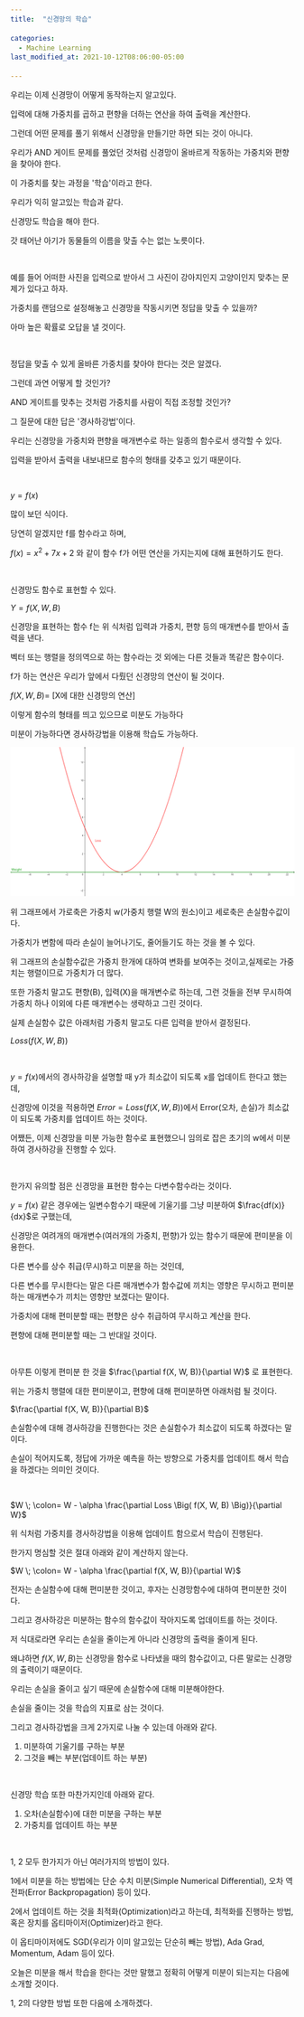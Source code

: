 ```yaml
---
title:  "신경망의 학습"

categories:
  - Machine Learning 
last_modified_at: 2021-10-12T08:06:00-05:00

---
```




우리는 이제 신경망이 어떻게 동작하는지 알고있다.

입력에 대해 가중치를 곱하고 편향을 더하는 연산을 하여 출력을 계산한다.

그런데 어떤 문제를 풀기 위해서 신경망을 만들기만 하면 되는 것이 아니다.

우리가 AND 게이트 문제를 풀었던 것처럼 신경망이 올바르게 작동하는 가중치와 편향을 찾아야 한다.

이 가중치를 찾는 과정을 '학습'이라고 한다.

우리가 익히 알고있는 학습과 같다.

신경망도 학습을 해야 한다.

갓 태어난 아기가 동물들의 이름을 맞출 수는 없는 노릇이다.

<br/>

예를 들어 어떠한 사진을 입력으로 받아서 그 사진이 강아지인지 고양이인지 맞추는 문제가 있다고 하자.

가중치를 랜덤으로 설정해놓고 신경망을 작동시키면 정답을 맞출 수 있을까?

아마 높은 확률로 오답을 낼 것이다.

<br/>

정답을 맞출 수 있게 올바른 가중치를 찾아야 한다는 것은 알겠다.

그런데 과연 어떻게 할 것인가?

AND 게이트를 맞추는 것처럼 가중치를 사람이 직접 조정할 것인가?

그 질문에 대한 답은 '경사하강법'이다.

우리는 신경망을 가중치와 편향을 매개변수로 하는 일종의 함수로서 생각할 수 있다.

입력을 받아서 출력을 내보내므로 함수의 형태를 갖추고 있기 때문이다.

<br/>

$y = f(x)$

많이 보던 식이다.

당연히 알겠지만 f를 함수라고 하며,

$f(x) = x^2 + 7x + 2$ 와 같이 함수 f가 어떤 연산을 가지는지에 대해 표현하기도 한다.

<br/>

신경망도 함수로 표현할 수 있다.

$Y = f(X, W, B)$

신경망을 표현하는 함수 f는 위 식처럼 입력과 가중치, 편향 등의 매개변수를 받아서 출력을 낸다.

벡터 또는 행렬을 정의역으로 하는 함수라는 것 외에는 다른 것들과 똑같은 함수이다.

f가 하는 연산은 우리가 앞에서 다뤘던 신경망의 연산이 될 것이다.

$f(X, W, B) =$ [X에 대한 신경망의 연산]

이렇게 함수의 형태를 띄고 있으므로 미분도 가능하다

미분이 가능하다면 경사하강법을 이용해 학습도 가능하다.

![](/assets/image/loss_weight.png)

위 그래프에서 가로축은 가중치 w(가중치 행렬 W의 원소)이고 세로축은 손실함수값이다.

가중치가 변함에 따라 손실이 늘어나기도, 줄어들기도 하는 것을 볼 수 있다.

위 그래프의 손실함수값은 가중치 한개에 대하여 변화를 보여주는 것이고,실제로는 가중치는 행렬이므로 가중치가 더 많다.

또한 가중치 말고도 편향(B), 입력(X)을 매개변수로 하는데, 그런 것들을 전부 무시하여 가중치 하나 이외에 다른 매개변수는 생략하고 그린 것이다.

실제 손실함수 값은 아래처럼 가중치 말고도 다른 입력을 받아서 결정된다.

$Loss \Big( f(X, W, B) \Big)$ 


<br/>

$y = f(x)$에서의 경사하강을 설명할 때 y가 최소값이 되도록 x를 업데이트 한다고 했는데,

신경망에 이것을 적용하면 $Error = Loss \Big( f(X, W, B) \Big)$에서 Error(오차, 손실)가 최소값이 되도록 가중치를 업데이트 하는 것이다.

어쨌든, 이제 신경망을 미분 가능한 함수로 표현했으니 임의로 잡은 초기의 w에서 미분하여 경사하강을 진행할 수 있다.

<br/>

한가지 유의할 점은 신경망을 표현한 함수는 다변수함수라는 것이다.

$y = f(x)$ 같은 경우에는 일변수함수기 때문에 기울기를 그냥 미분하여 $\frac{df(x)}{dx}$로 구했는데,

신경망은 여려개의 매개변수(여러개의 가중치, 편향)가 있는 함수기 때문에 편미분을 이용한다.

다른 변수를 상수 취급(무시)하고 미분을 하는 것인데,

다른 변수를 무시한다는 말은 다른 매개변수가 함수값에 끼치는 영향은 무시하고 편미분하는 매개변수가 끼치는 영향만 보겠다는 말이다.

가중치에 대해 편미분할 때는 편향은 상수 취급하여 무시하고 계산을 한다.

편향에 대해 편미분할 때는 그 반대일 것이다.

<br/>

아무튼 이렇게 편미분 한 것을 $\frac{\partial f(X, W, B)}{\partial W}$ 로 표현한다. 

위는 가중치 행렬에 대한 편미분이고, 편향에 대해 편미분하면 아래처럼 될 것이다.

$\frac{\partial f(X, W, B)}{\partial B}$ 

손실함수에 대해 경사하강을 진행한다는 것은 손실함수가 최소값이 되도록 하겠다는 말이다.

손실이 적어지도록, 정답에 가까운 예측을 하는 방향으로 가중치를 업데이트 해서 학습을 하겠다는 의미인 것이다.

<br/>

$W \; \colon= W - \alpha \frac{\partial Loss \Big( f(X, W, B) \Big)}{\partial W}$

위 식처럼 가중치를 경사하강법을 이용해 업데이트 함으로서 학습이 진행된다.

한가지 명심할 것은 절대 아래와 같이 계산하지 않는다.

$W \; \colon= W - \alpha \frac{\partial f(X, W, B)}{\partial W}$

전자는 손실함수에 대해 편미분한 것이고, 후자는 신경망함수에 대하여 편미분한 것이다.

그리고 경사하강은 미분하는 함수의 함수값이 작아지도록 업데이트를 하는 것이다.

저 식대로라면 우리는 손실을 줄이는게 아니라 신경망의 출력을 줄이게 된다.

왜냐하면 $f(X, W, B)$는 신경망을 함수로 나타냈을 때의 함수값이고, 다른 말로는 신경망의 출력이기 때문이다.

우리는 손실을 줄이고 싶기 때문에 손실함수에 대해 미분해야한다.

손실을 줄이는 것을 학습의 지표로 삼는 것이다.

그리고 경사하강법을 크게 2가지로 나눌 수 있는데 아래와 같다.

1. 미분하여 기울기를 구하는 부분
2. 그것을 빼는 부분(업데이트 하는 부분)

<br/>

신경망 학습 또한 마찬가지인데 아래와 같다.

1. 오차(손실함수)에 대한 미분을 구하는 부분
2. 가중치를 업데이트 하는 부분

<br/>

1, 2 모두 한가지가 아닌 여러가지의 방법이 있다.

1에서 미분을 하는 방법에는 단순 수치 미분(Simple Numerical Differential), 오차 역전파(Error Backpropagation) 등이 있다.

2에서 업데이트 하는 것을 최적화(Optimization)라고 하는데, 최적화를 진행하는 방법, 혹은 장치를 옵티마이저(Optimizer)라고 한다.

이 옵티마이저에도 SGD(우리가 이미 알고있는 단순히 빼는 방법), Ada Grad, Momentum, Adam 등이 있다.

오늘은 미분을 해서 학습을 한다는 것만 말했고 정확히 어떻게 미분이 되는지는 다음에 소개할 것이다.

1, 2의 다양한 방법 또한 다음에 소개하겠다.









